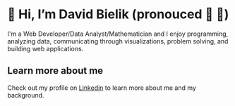 # 👋 Hi, I’m David Bielik (pronouced 🐝 👅)

I'm a Web Developer/Data Analyst/Mathematician and I enjoy programming, analyzing data, communicating through visualizations, problem solving, and building web applications.

## Learn more about me
Check out my profile on <a href="https://www.linkedin.com/in/david-bielik-385186256/">Linkedin</a> to learn more about me and my background.


<!---
dbielik236/dbielik236 is a ✨ special ✨ repository because its `README.md` (this file) appears on your GitHub profile.
You can click the Preview link to take a look at your changes.
--->
